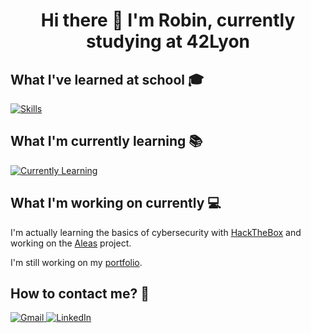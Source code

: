 <!DOCTYPE html>
<html lang="en">
<head>
  <meta charset="UTF-8">
  <meta name="viewport" content="width=device-width, initial-scale=1.0">
</head>
<body>
  <h1 style="text-align: center;">Hi there 👋 I'm Robin, currently studying at 42Lyon</h1>

  <h2>What I've learned at school 🎓</h2>
  <p>
    <a href="https://skillicons.dev">
      <img style="display: block; margin: 0 auto;" src="https://skillicons.dev/icons?i=c,cpp,docker,ts" alt="Skills">
    </a>
  </p>

  <h2>What I'm currently learning 📚</h2>
  <p>
    <a href="https://skillicons.dev">
      <img style="display: block; margin: 0 auto;" src="https://skillicons.dev/icons?i=react,next,python,kubernetes" alt="Currently Learning">
    </a>
  </p>

  <h2>What I'm working on currently 💻</h2>
  <p>
    I'm actually learning the basics of cybersecurity with
    <a href="https://www.hackthebox.com/">HackTheBox</a>
    and working on the
    <a href="https://github.com/PierreLemmel/plml-shows-api">Aleas</a> project.
  </p>
  <p>I'm still working on my <a href="https://rgeral.github.io/portfolio/">portfolio</a>.</p>

  <h2>How to contact me? 📧</h2>
  <p>
    <a href="mailto:rgeral.pro@gmail.com">
      <img src="https://img.shields.io/badge/Gmail-D14836?style=for-the-badge&logo=gmail&logoColor=white" alt="Gmail">
    </a>
    <a href="https://www.linkedin.com/in/robin-geral-b93b73233/">
      <img src="https://img.shields.io/badge/LinkedIn-0077B5?style=for-the-badge&logo=linkedin&logoColor=white" alt="LinkedIn">
    </a>
  </p>
</body>
</html>
